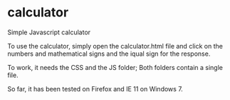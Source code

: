 # calculator
Simple Javascript calculator

To use the calculator, simply open the calculator.html file and click on the numbers 
and mathematical signs and the iqual sign for the response.

To work, it needs the CSS and the JS folder; Both folders contain a single file.

So far, it has been tested on Firefox and IE 11 on Windows 7.
